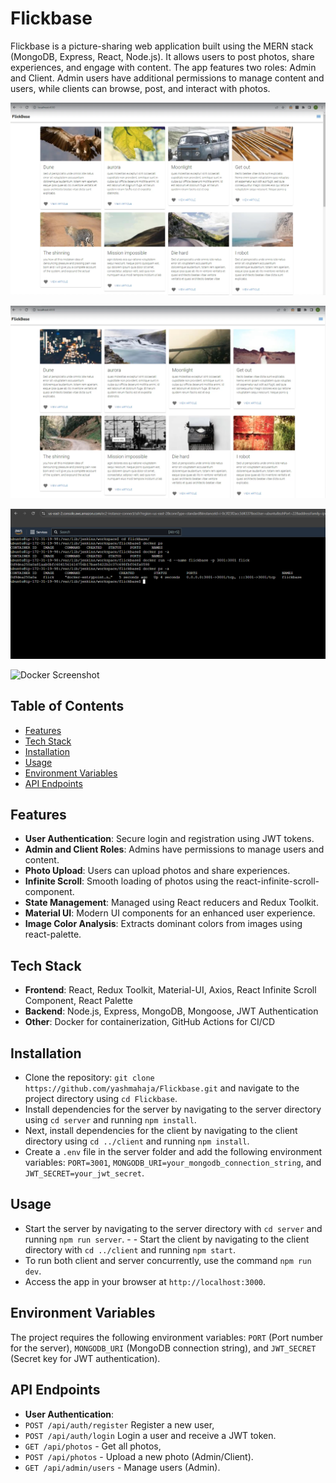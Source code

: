 # Flickbase

Flickbase is a picture-sharing web application built using the MERN stack (MongoDB, Express, React, Node.js). It allows users to post photos, share experiences, and engage with content. The app features two roles: Admin and Client. Admin users have additional permissions to manage content and users, while clients can browse, post, and interact with photos.

![Flickbase Screenshot](client/assets/photo.png)

![Flickbase Screenshot](client/assets/photo2.png)

![Docker Screenshot](client/assets/docker.png)

![Docker Screenshot](client/assets/dockerize.gif)

## Table of Contents

- [Features](#features)
- [Tech Stack](#tech-stack)
- [Installation](#installation)
- [Usage](#usage)
- [Environment Variables](#environment-variables)
- [API Endpoints](#api-endpoints)


## Features

- **User Authentication**: Secure login and registration using JWT tokens.
- **Admin and Client Roles**: Admins have permissions to manage users and content.
- **Photo Upload**: Users can upload photos and share experiences.
- **Infinite Scroll**: Smooth loading of photos using the react-infinite-scroll-component.
- **State Management**: Managed using React reducers and Redux Toolkit.
- **Material UI**: Modern UI components for an enhanced user experience.
- **Image Color Analysis**: Extracts dominant colors from images using react-palette.

## Tech Stack

- **Frontend**: React, Redux Toolkit, Material-UI, Axios, React Infinite Scroll Component, React Palette
- **Backend**: Node.js, Express, MongoDB, Mongoose, JWT Authentication
- **Other**: Docker for containerization, GitHub Actions for CI/CD

## Installation

- Clone the repository: `git clone https://github.com/yashmahaja/Flickbase.git` and navigate to the        project directory using `cd Flickbase`. 
- Install dependencies for the server by navigating to the server directory using `cd server` and running `npm install`. 
- Next, install dependencies for the client by navigating to the client directory using `cd ../client` and running `npm install`. 
- Create a `.env` file in the server folder and add the following environment variables: `PORT=3001`, `MONGODB_URI=your_mongodb_connection_string`, and `JWT_SECRET=your_jwt_secret`.

## Usage

- Start the server by navigating to the server directory with `cd server` and running `npm run server`. - - Start the client by navigating to the client directory with `cd ../client` and running `npm start`. 
- To run both client and server concurrently, use the command `npm run dev`.
- Access the app in your browser at `http://localhost:3000`.

## Environment Variables

The project requires the following environment variables: `PORT` (Port number for the server), `MONGODB_URI` (MongoDB connection string), and `JWT_SECRET` (Secret key for JWT authentication).

## API Endpoints

- **User Authentication**: 
- `POST /api/auth/register` Register a new user, 
- `POST /api/auth/login` Login a user and receive a JWT token.
- `GET /api/photos` - Get all photos,
- `POST /api/photos` - Upload a new photo (Admin/Client).
- `GET /api/admin/users` - Manage users (Admin).

